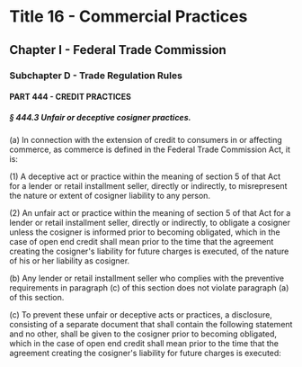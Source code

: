 
# Title 16 - Commercial Practices
## Chapter I - Federal Trade Commission
### Subchapter D - Trade Regulation Rules
#### PART 444 - CREDIT PRACTICES
##### § 444.3 Unfair or deceptive cosigner practices.

(a) In connection with the extension of credit to consumers in or affecting commerce, as commerce is defined in the Federal Trade Commission Act, it is:

(1) A deceptive act or practice within the meaning of section 5 of that Act for a lender or retail installment seller, directly or indirectly, to misrepresent the nature or extent of cosigner liability to any person.

(2) An unfair act or practice within the meaning of section 5 of that Act for a lender or retail installment seller, directly or indirectly, to obligate a cosigner unless the cosigner is informed prior to becoming obligated, which in the case of open end credit shall mean prior to the time that the agreement creating the cosigner's liability for future charges is executed, of the nature of his or her liability as cosigner.

(b) Any lender or retail installment seller who complies with the preventive requirements in paragraph (c) of this section does not violate paragraph (a) of this section.

(c) To prevent these unfair or deceptive acts or practices, a disclosure, consisting of a separate document that shall contain the following statement and no other, shall be given to the cosigner prior to becoming obligated, which in the case of open end credit shall mean prior to the time that the agreement creating the cosigner's liability for future charges is executed:
